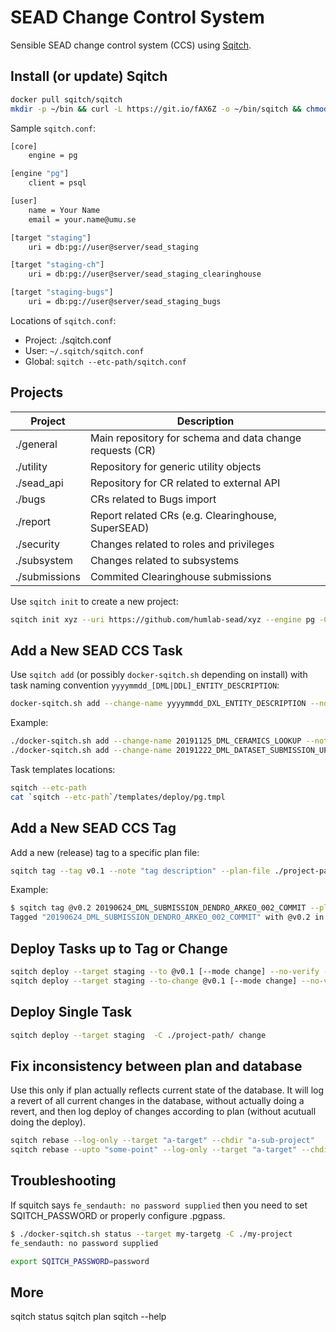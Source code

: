 # SEAD Change Control System

Sensible SEAD change control system (CCS) using [Sqitch](https://sqitch.org/).

## Install (or update) Sqitch

```bash
docker pull sqitch/sqitch
mkdir -p ~/bin && curl -L https://git.io/fAX6Z -o ~/bin/sqitch && chmod +x ~/bin/sqitch
```

Sample `sqitch.conf`:

```bash
[core]
    engine = pg

[engine "pg"]
    client = psql

[user]
    name = Your Name
    email = your.name@umu.se

[target "staging"]
    uri = db:pg://user@server/sead_staging

[target "staging-ch"]
    uri = db:pg://user@server/sead_staging_clearinghouse

[target "staging-bugs"]
    uri = db:pg://user@server/sead_staging_bugs
```

Locations of `sqitch.conf`:

- Project: ./sqitch.conf
- User: `~/.sqitch/sqitch.conf`
- Global: `sqitch --etc-path/sqitch.conf`

## Projects

| Project       | Description   |
| ------------- | ------------- |
| ./general     | Main repository for schema and data change requests (CR) |
| ./utility     | Repository for generic utility objects |
| ./sead_api    | Repository for CR related to external API |
| ./bugs        | CRs related to Bugs import |
| ./report      | Report related CRs (e.g. Clearinghouse, SuperSEAD) |
| ./security    | Changes related to roles and privileges |
| ./subsystem   | Changes related to subsystems |
| ./submissions | Commited Clearinghouse submissions |

Use `sqitch init` to create a new project:

```bash
sqitch init xyz --uri https://github.com/humlab-sead/xyz --engine pg -C xyz
```

## Add a New SEAD CCS Task

Use `sqitch add` (or possibly `docker-sqitch.sh` depending on install) with task naming convention `yyyymmdd_[DML|DDL]_ENTITY_DESCRIPTION`:

```bash
docker-sqitch.sh add --change-name yyyymmdd_DXL_ENTITY_DESCRIPTION --note "a note" --chdir ./project-path
```

Example:

```bash
./docker-sqitch.sh add --change-name 20191125_DML_CERAMICS_LOOKUP --note "Ceramics lookup data" --chdir ./general
./docker-sqitch.sh add --change-name 20191222_DML_DATASET_SUBMISSION_UPDATE --note "Dataset sumbmission updates" -C ./general
```

Task templates locations:

```bash
sqitch --etc-path
cat `sqitch --etc-path`/templates/deploy/pg.tmpl
```

## Add a New SEAD CCS Tag

Add a new (release) tag to a specific plan file:

```bash
sqitch tag --tag v0.1 --note "tag description" --plan-file ./project-path/sqitch.plan
```

Example:

```bash
$ sqitch tag @v0.2 20190624_DML_SUBMISSION_DENDRO_ARKEO_002_COMMIT --plan-file ./general/sqitch.plan --note "Dendro archeology dataset commit"
Tagged "20190624_DML_SUBMISSION_DENDRO_ARKEO_002_COMMIT" with @v0.2 in general/sqitch.plan
```

## Deploy Tasks up to Tag or Change

```bash
sqitch deploy --target staging --to @v0.1 [--mode change] --no-verify -C ./project-path/
sqitch deploy --target staging --to-change @v0.1 [--mode change] --no-verify -C ./project-path/
```

## Deploy Single Task

```bash
sqitch deploy --target staging  -C ./project-path/ change
```

## Fix inconsistency between plan and database

Use this only if plan actually reflects current state of the database. It will log a revert of all current changes in the database,
without actually doing a revert, and then log deploy of changes according to plan (without acutuall doing the deploy).

```bash
sqitch rebase --log-only --target "a-target" --chdir "a-sub-project"
sqitch rebase --upto "some-point" --log-only --target "a-target" --chdir "a-sub-project"
```

## Troubleshooting

If squitch says `fe_sendauth: no password supplied` then you need to set SQITCH_PASSWORD or properly configure .pgpass.

 ```bash
 $ ./docker-sqitch.sh status --target my-targetg -C ./my-project
fe_sendauth: no password supplied

export SQITCH_PASSWORD=password
```

## More

sqitch status
sqitch plan
sqitch --help
